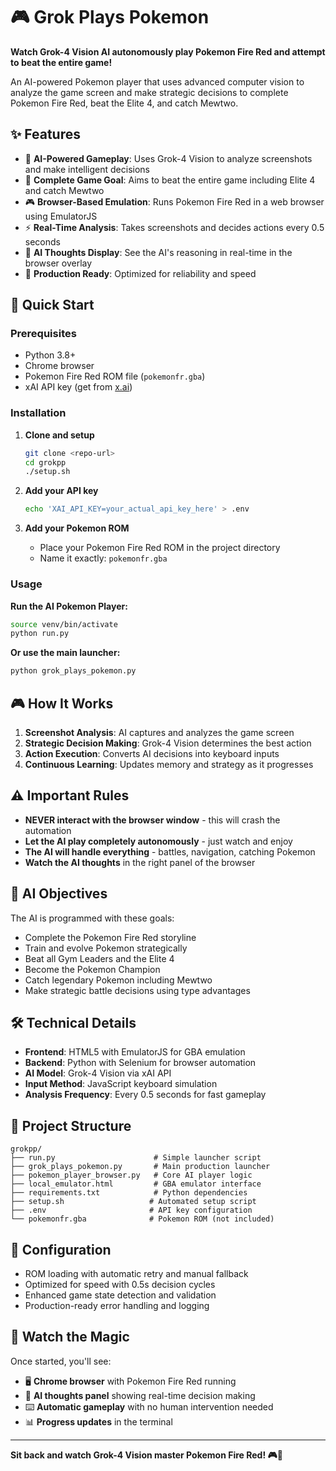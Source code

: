 # 🎮 Grok Plays Pokemon

**Watch Grok-4 Vision AI autonomously play Pokemon Fire Red and attempt to beat the entire game!**

An AI-powered Pokemon player that uses advanced computer vision to analyze the game screen and make strategic decisions to complete Pokemon Fire Red, beat the Elite 4, and catch Mewtwo.

## ✨ Features

- 🤖 **AI-Powered Gameplay**: Uses Grok-4 Vision to analyze screenshots and make intelligent decisions
- 🎯 **Complete Game Goal**: Aims to beat the entire game including Elite 4 and catch Mewtwo
- 🎮 **Browser-Based Emulation**: Runs Pokemon Fire Red in a web browser using EmulatorJS
- ⚡ **Real-Time Analysis**: Takes screenshots and decides actions every 0.5 seconds
- 🧠 **AI Thoughts Display**: See the AI's reasoning in real-time in the browser overlay
- 🔧 **Production Ready**: Optimized for reliability and speed

## 🚀 Quick Start

### Prerequisites
- Python 3.8+
- Chrome browser
- Pokemon Fire Red ROM file (`pokemonfr.gba`)
- xAI API key (get from [x.ai](https://x.ai))

### Installation

1. **Clone and setup**
   ```bash
   git clone <repo-url>
   cd grokpp
   ./setup.sh
   ```

2. **Add your API key**
   ```bash
   echo 'XAI_API_KEY=your_actual_api_key_here' > .env
   ```

3. **Add your Pokemon ROM**
   - Place your Pokemon Fire Red ROM in the project directory
   - Name it exactly: `pokemonfr.gba`

### Usage

**Run the AI Pokemon Player:**
```bash
source venv/bin/activate
python run.py
```

**Or use the main launcher:**
```bash
python grok_plays_pokemon.py
```

## 🎮 How It Works

1. **Screenshot Analysis**: AI captures and analyzes the game screen
2. **Strategic Decision Making**: Grok-4 Vision determines the best action
3. **Action Execution**: Converts AI decisions into keyboard inputs
4. **Continuous Learning**: Updates memory and strategy as it progresses

## ⚠️ Important Rules

- **NEVER interact with the browser window** - this will crash the automation
- **Let the AI play completely autonomously** - just watch and enjoy
- **The AI will handle everything** - battles, navigation, catching Pokemon
- **Watch the AI thoughts** in the right panel of the browser

## 🎯 AI Objectives

The AI is programmed with these goals:
- Complete the Pokemon Fire Red storyline
- Train and evolve Pokemon strategically  
- Beat all Gym Leaders and the Elite 4
- Become the Pokemon Champion
- Catch legendary Pokemon including Mewtwo
- Make strategic battle decisions using type advantages

## 🛠️ Technical Details

- **Frontend**: HTML5 with EmulatorJS for GBA emulation
- **Backend**: Python with Selenium for browser automation
- **AI Model**: Grok-4 Vision via xAI API
- **Input Method**: JavaScript keyboard simulation
- **Analysis Frequency**: Every 0.5 seconds for fast gameplay

## 📁 Project Structure

```
grokpp/
├── run.py                      # Simple launcher script
├── grok_plays_pokemon.py       # Main production launcher
├── pokemon_player_browser.py   # Core AI player logic
├── local_emulator.html         # GBA emulator interface
├── requirements.txt            # Python dependencies
├── setup.sh                   # Automated setup script
├── .env                       # API key configuration
└── pokemonfr.gba              # Pokemon ROM (not included)
```

## 🔧 Configuration

- ROM loading with automatic retry and manual fallback
- Optimized for speed with 0.5s decision cycles
- Enhanced game state detection and validation
- Production-ready error handling and logging

## 🎉 Watch the Magic

Once started, you'll see:
- 🖥️ **Chrome browser** with Pokemon Fire Red running
- 🧠 **AI thoughts panel** showing real-time decision making
- ⌨️ **Automatic gameplay** with no human intervention needed
- 📊 **Progress updates** in the terminal

---

**Sit back and watch Grok-4 Vision master Pokemon Fire Red! 🎮🤖** 